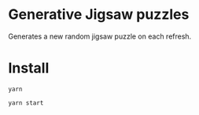 # Generative Jigsaw puzzles

Generates a new random jigsaw puzzle on each refresh.

# Install

`yarn`

`yarn start`

